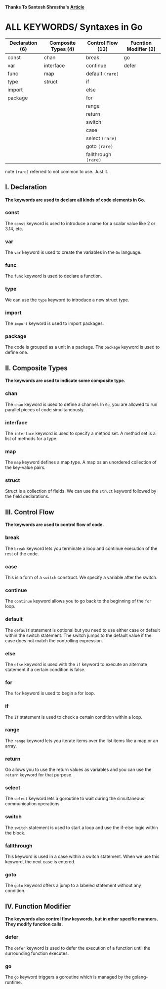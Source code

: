 #### Thanks To Santosh Shrestha's [Article](https://articles.wesionary.team/know-about-25-keywords-in-go-eca109855d4d)

# ALL KEYWORDS/ Syntaxes in Go

| Declaration (6) | Composite Types (4) | Control Flow (13)    | Fucntion Modifier (2) |
| --------------- | ------------------- | -------------------- | --------------------- |
| const           | chan                | break                | go                    |
| var             | interface           | continue             | defer                 |
| func            | map                 | default `(rare)`     |                       |
| type            | struct              | if                   |                       |
| import          |                     | else                 |                       |
| package         |                     | for                  |                       |
|                 |                     | range                |                       |
|                 |                     | return               |                       |
|                 |                     | switch               |                       |
|                 |                     | case                 |                       |
|                 |                     | select `(rare)`      |                       |
|                 |                     | goto `(rare)`        |                       |
|                 |                     | fallthrough `(rare)` |                       |

note `(rare)` referred to not common to use. Just it.

## I. Declaration

#### The keywords are used to declare all kinds of code elements in Go.

### const

The `const` keyword is used to introduce a name for a scalar value like 2 or 3.14, etc.

### var

The `var` keyword is used to create the variables in the `Go` language.

### func

The `func` keyword is used to declare a function.

### type

We can use the `type` keyword to introduce a new struct type.

### import

The `import` keyword is used to import packages.

### package

The code is grouped as a unit in a package. The `package` keyword is used to define one.

## II. Composite Types

#### The keywords are used to indicate some composite type.

### chan

The `chan` keyword is used to define a channel. In `Go`, you are allowed to run parallel pieces of code simultaneously.

### interface

The `interface` keyword is used to specify a method set. A method set is a list of methods for a type.

### map

The `map` keyword defines a map type. A map os an unordered collection of the key-value pairs.

### struct

Struct is a collection of fields. We can use the `struct` keyword followed by the field declarations.

## III. Control Flow

#### The keywords are used to control flow of code.

### break

The `break` keyword lets you terminate a loop and continue execution of the rest of the code.

### case

This is a form of a `switch` construct. We specify a variable after the switch.

### continue

The `continue` keyword allows you to go back to the beginning of the `for` loop.

### default

The `default` statement is optional but you need to use either case or default within the switch statement. The switch jumps to the default value if the case does not match the controlling expression.

### else

The `else` keyword is used with the `if` keyword to execute an alternate statement if a certain condition is false.

### for

The `for` keyword is used to begin a for loop.

### if

The `if` statement is used to check a certain condition within a loop.

### range

The `range` keyword lets you iterate items over the list items like a map or an array.

### return

Go allows you to use the return values as variables and you can use the `return` keyword for that purpose.

### select

The `select` keyword lets a goroutine to wait during the simultaneous communication operations.

### switch

The `switch` statement is used to start a loop and use the if-else logic within the block.

### fallthrough

This keyword is used in a case within a switch statement. When we use this keyword, the next case is entered.

### goto

The `goto` keyword offers a jump to a labeled statement without any condition.

## IV. Function Modifier

#### The keywords also control flow keywords, but in other specific manners. They modify function calls.

### defer

The `defer` keyword is used to defer the execution of a function until the surrounding function executes.

### go

The `go` keyword triggers a goroutine which is managed by the golang-runtime.

